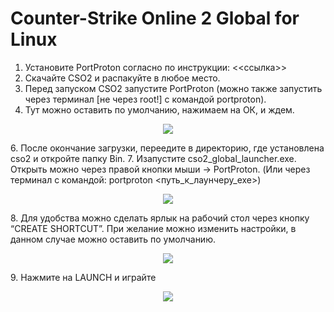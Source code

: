 # Counter-Strike Online 2 Global for Linux

1. Установите PortProton согласно по инструкции: &lt;<ссылка&gt;>
2. Скачайте CSO2 и распакуйте в любое место.
3. Перед запуском CSO2 запустите PortProton (можно также запустить через терминал \[не через root!\] с командой portproton).
4. Тут можно оставить по умолчанию, нажимаем на ОК, и ждем.
<p align="center">
  <img src="https://github.com/DmitrySenpai/cso2-global-linux/assets/2939460/ae3f99ef-781b-4cf4-a91f-06b01e889eaa" />
</p>
6. После окончание загрузки, переедите в директорию, где установлена cso2 и откройте папку Bin.
7. Изапустите cso2_global_launcher.exe. Открыть можно через правой кнопки мыши -> PortProton. (Или через терминал с командой: portproton &lt;путь_к_лаунчеру_exe&gt;)
<p align="center">
  <img src="https://github.com/DmitrySenpai/cso2-global-linux/assets/2939460/cbe87f94-41f0-49ff-bd19-0033d99fcb63" />
</p>
8. Для удобства можно сделать ярлык на рабочий стол через кнопку “CREATE SHORTCUT”. При желание можно изменить настройки, в данном случае можно оставить по умолчанию.
<p align="center">
  <img src="https://github.com/DmitrySenpai/cso2-global-linux/assets/2939460/c0a6a296-f49a-4d58-81a2-177ee9be05bf" />
</p>
9. Нажмите на LAUNCH и играйте
<p align="center">
  <img src="https://github.com/DmitrySenpai/cso2-global-linux/assets/2939460/ff8dc9f6-188c-4c1b-bc2e-ee153e2fea55" />
</p>
